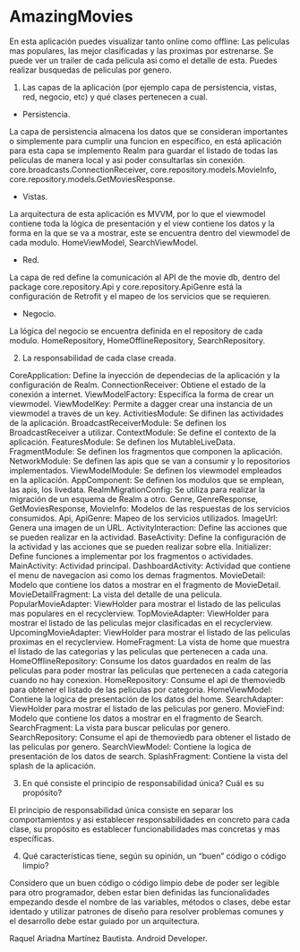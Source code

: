 # AmazingMovies

En esta aplicación puedes visualizar tanto online como offline:
Las peliculas mas populares, las mejor clasificadas y las proximas por estrenarse.
Se puede ver un trailer de cada pelicula asi como el detalle de esta.
Puedes realizar busquedas de peliculas por genero.

1. Las capas de la aplicación (por ejemplo capa de persistencia, vistas, red, negocio, etc) y qué clases pertenecen a cual.

- Persistencia.

La capa de persistencia almacena los datos que se consideran importantes o simplemente para cumplir una funcion en específico,
en está aplicación para esta capa se implemento Realm para guardar el listado de todas las peliculas de manera local y asi poder consultarlas sin conexión.
core.broadcasts.ConnectionReceiver, core.repository.models.MovieInfo, core.repository.models.GetMoviesResponse.

- Vistas.

La arquitectura de esta aplicación es MVVM, por lo que el viewmodel contiene toda la lógica de presentación y el view contiene los datos y la forma en la que se va a mostrar,
este se encuentra dentro del viewmodel de cada modulo.
HomeViewModel, SearchViewModel.

- Red.

La capa de red define la comunicación al API de the movie db, dentro del package core.repository.Api y core.repository.ApiGenre está la configuración de Retrofit y el
mapeo de los servicios que se requieren.


- Negocio.

La lógica del negocio se encuentra definida en el repository de cada modulo.
HomeRepository, HomeOfflineRepository, SearchRepository.

2. La responsabilidad de cada clase creada.

CoreApplication: Define la inyección de dependecias de la aplicación y la configuración de Realm.
ConnectionReceiver: Obtiene el estado de la conexión a internet.
ViewModelFactory: Especifíca la forma de crear un viewmodel.
ViewModelKey: Permite a dagger crear una instancia de un viewmodel a traves de un key.
ActivitiesModule: Se difinen las actividades de la aplicación.
BroadcastReceiverModule: Se definen los BroadcastReceiver a utilizar.
ContextModule: Se define el contexto de la aplicación.
FeaturesModule: Se definen los MutableLiveData.
FragmentModule: Se definen los fragmentos que componen la aplicación.
NetworkModule: Se definen las apis que se van a consumir y lo repositorios implementados.
ViewModelModule: Se definen los viewmodel empleados en la aplicación.
AppComponent: Se definen los modulos que se emplean, las apis, los livedata.
RealmMigrationConfig: Se utiliza para realizar la migración de un esquema de Realm a otro.
Genre, GenreResponse, GetMoviesResponse, MovieInfo: Modelos de las respuestas de los servicios consumidos.
Api, ApiGenre: Mapeo de los servicios utilizados.
ImageUrl: Genera una imagen de un URL.
ActivityInteraction: Define las acciones que se pueden realizar en la actividad.
BaseActivity: Define la configuración de la actividad y las acciones que se pueden realizar sobre ella.
Initializer: Define funciones a implementar por los fragmentos o actividades.
MainActivity: Actividad principal.
DashboardActivity: Actividad que contiene el menu de navegacion asi como los demas fragmentos.
MovieDetail: Modelo que contiene los datos a mostrar en el fragmento de MovieDetail.
MovieDetailFragment: La vista del detalle de una pelicula.
PopularMovieAdapter: ViewHolder para mostrar el listado de las peliculas mas populares en el recyclerview.
TopMovieAdapter: ViewHolder para mostrar el listado de las peliculas mejor clasificadas en el recyclerview.
UpcomingMovieAdapter: ViewHolder para mostrar el listado de las peliculas proximas en el recyclerview.
HomeFragment: La vista de home que muestra el listado de las categorias y las peliculas que pertenecen a cada una.
HomeOfflineRepository: Consume los datos guardados en realm de las peliculas para poder mostrar las peliculas que pertenecen 
a cada categoria cuando no hay conexion.
HomeRepository: Consume el api de themoviedb para obtener el listado de las peliculas por categoria.
HomeViewModel: Contiene la logica de presentación de los datos del home.
SearchAdapter: ViewHolder para mostrar el listado de las peliculas por genero.
MovieFind: Modelo que contiene los datos a mostrar en el fragmento de Search.
SearchFragment: La vista para buscar peliculas por genero.
SearchRepository: Consume el api de themoviedb para obtener el listado de las peliculas por genero.
SearchViewModel: Contiene la logica de presentación de los datos de search.
SplashFragment: Contiene la vista del splash de la aplicación.

3. En qué consiste el principio de responsabilidad única? Cuál es su propósito?

El principio de responsabilidad única consiste en separar los comportamientos y asi establecer responsabilidades en concreto
para cada clase, su propósito es establecer funcionabilidades mas concretas y mas específicas.

4. Qué características tiene, según su opinión, un “buen” código o código limpio?

Considero que un buen código o código limpio debe de poder ser legible para otro programador, deben estar bien definidas las funcionalidades
empezando desde el nombre de las variables, métodos o clases, debe estar identado y utilizar patrones de diseño para resolver problemas comunes y
el desarrollo debe estar guiado por un arquitectura.

Raquel Ariadna Martínez Bautista.
Android Developer.

